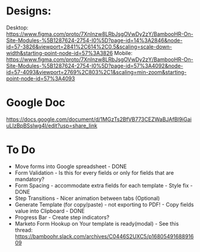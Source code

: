 # Designs:

Desktop: https://www.figma.com/proto/7XnInzw8LRbJsgOVwDy2zY/BambooHR-On-Site-Modules-%5B1287624-2754-I0%5D?page-id=14%3A2846&node-id=57-3826&viewport=2841%2C614%2C0.5&scaling=scale-down-width&starting-point-node-id=57%3A3826
Mobile: https://www.figma.com/proto/7XnInzw8LRbJsgOVwDy2zY/BambooHR-On-Site-Modules-%5B1287624-2754-I0%5D?page-id=57%3A4092&node-id=57-4093&viewport=2769%2C803%2C1&scaling=min-zoom&starting-point-node-id=57%3A4093
# Google Doc

https://docs.google.com/document/d/1MGzTs2BfVB773CEZWaBJAfBl9iGaiuLIzBpBSslwg4I/edit?usp=share_link

# To Do

- Move forms into Google spreadsheet - DONE
- Form Validation - Is this for every fields or only for fields that are mandatory?
- Form Spacing - accommodate extra fields for each template - Style fix - DONE
- Step Transitions - Nicer animation between tabs (Optional)
- Generate Template (for copy/paste) - not exporting to PDF! - Copy fields value into Clipboard - DONE
- Progress Bar - Create step indicators?
- Marketo Form Hookup on Your template is ready(modal) - See this thread: https://bamboohr.slack.com/archives/C0446S2UXC5/p1680549168891609